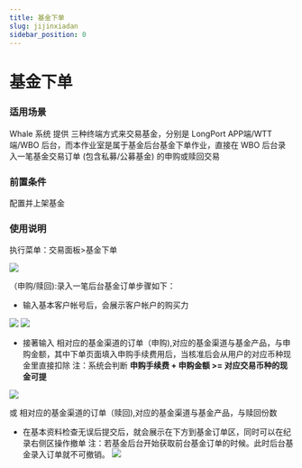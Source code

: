 ```yaml
---
title: 基金下单
slug: jijinxiadan
sidebar_position: 0
---
```



# 基金下单

### 适用场景

Whale 系统 提供 三种终端方式来交易基金，分别是 LongPort APP端/WTT 端/WBO 后台，而本作业室是属于基金后台基金下单作业，直接在 WBO 后台录入一笔基金交易订单 (包含私募/公募基金) 的申购或赎回交易

### 前置条件

配置并上架基金

### 使用说明

执行菜单：交易面板&gt;基金下单

<img src="/assets/UCqtbpIXEoxtAkxzDO5c1IrvnNd.png"/>

（申购/赎回):录入一笔后台基金订单步骤如下：

- 输入基本客户帐号后，会展示客户帐户的购买力 

<img src="/assets/LigHbzMsYo69TRxJhTRcwA8qn0d.png"/>

<img src="/assets/LM6xb9L3poNFVAxb6oZcmBBunFf.png"/>

- 接著输入 相对应的基金渠道的订单（申购),对应的基金渠道与基金产品，与申购金额，其中下单页面填入申购手续费用后，当核准后会从用户的对应币种现金里直接扣除
    注：系统会判断 **申购手续费 + 申购金额 &gt;= 对应交易币种的现金可提**
    
<img src="/assets/TLU3bz4Vao8QnRx1Xznc3j9Kncf.png"/>

或 相对应的基金渠道的订单（赎回),对应的基金渠道与基金产品，与赎回份数

- 在基本资料检查无误后提交后，就会展示在下方到基金订单区，同时可以在纪录右侧区操作撤单
    注：若基金后台开始获取前台基金订单的时候。此时后台基金录入订单就不可撤销。
    <img src="/assets/VL19beCHro7D73xS6N7cbpNvnge.png"/>

